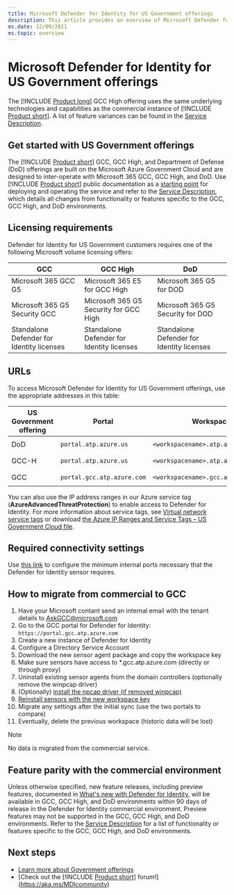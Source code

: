 ```yaml
---
title: Microsoft Defender for Identity for US Government offerings
description: This article provides an overview of Microsoft Defender for Identity's US Government offerings.
ms.date: 12/09/2021
ms.topic: overview
---
```


# Microsoft Defender for Identity for US Government offerings

The [!INCLUDE [Product long](includes/product-long.md)] GCC High offering uses the same underlying technologies and capabilities as the commercial instance of [!INCLUDE [Product short](includes/product-short.md)]. A list of feature variances can be found in the [Service Description](/enterprise-mobility-security/solutions/ems-azure-atp-govt-service-description).

## Get started with US Government offerings

The [!INCLUDE [Product short](includes/product-short.md)] GCC, GCC High, and Department of Defense (DoD) offerings are built on the Microsoft Azure Government Cloud and are designed to inter-operate with Microsoft 365 GCC, GCC High, and DoD. Use [!INCLUDE [Product short](includes/product-short.md)] public documentation as a [starting point](install-step1.md) for deploying and operating the service and refer to the [Service Description](/enterprise-mobility-security/solutions/ems-mdi-govt-service-description), which details all changes from functionality or features specific to the GCC, GCC High, and DoD environments.

## Licensing requirements

Defender for Identity for US Government customers requires one of the following Microsoft volume licensing offers:

| **GCC**                                   | **GCC High**                              | **DoD**                                   |
| ----------------------------------------- | ----------------------------------------- | ----------------------------------------- |
| Microsoft 365 GCC G5                      | Microsoft 365 E5 for GCC High             | Microsoft 365 G5 for DOD                  |
| Microsoft 365 G5 Security GCC             | Microsoft 365 G5 Security for GCC High    | Microsoft 365 G5 Security for DOD         |
| Standalone Defender for Identity licenses | Standalone Defender for Identity licenses | Standalone Defender for Identity licenses |

## URLs

To access Microsoft Defender for Identity for US Government offerings, use the appropriate addresses in this table:

|US Government offering  |Portal  |Workspace |Agent endpoint  |
|---------|---------|---------|---------|
|DoD    |   `portal.atp.azure.us`      | `<workspacename>.atp.azure.us` |  `<your-instance-name>sensorapi.atp.azure.us`       |
|GCC-H   |  `portal.atp.azure.us`       | `<workspacename>.atp.azure.us`    |  `<your-instance-name>sensorapi.atp.azure.us`       |
|GCC     |     `portal.gcc.atp.azure.com`    | `<workspacename>.gcc.atp.azure.com` |     `<your-instance-name>sensorapi.gcc.atp.azure.com`    |

You can also use the IP address ranges in our Azure service tag (**AzureAdvancedThreatProtection**) to enable access to Defender for Identity. For more information about service tags, see [Virtual network service tags](/azure/virtual-network/service-tags-overview) or download [the Azure IP Ranges and Service Tags – US Government Cloud file](https://www.microsoft.com/download/details.aspx?id=57063).

## Required connectivity settings

Use [this link](prerequisites.md#ports) to configure the minimum internal ports necessary that the Defender for Identity sensor requires.

## How to migrate from commercial to GCC

1. Have your Microsoft contant send an internal email with the tenant details to [AskGCC@microsoft.com](mailto:AskGCC@microsoft.com)
2. Go to the GCC portal for Defender for Identity: `https://portal.gcc.atp.azure.com`
3. Create a new instance of Defender for Identity
4. Configure a Directory Service Account
5. Download the new sensor agent package and copy the workspace key
6. Make sure sensors have access to *.gcc.atp.azure.com (directly or through proxy)
7. Uninstall existing sensor agents from the domain controllers (optionally remove the winpcap driver)
8. (Optionally) [install the npcap driver (if removed winpcap)](technical-faq.yml#how-do-i-download-and-install-the-npcap-driver)
9. [Reinstall sensors with the new workspace key](install-step4#install-the-sensor)
10. Migrate any settings after the initial sync (use the two portals to compare)
11. Eventually, delete the previous workspace (historic data will be lost)

>[!NOTE]
> No data is migrated from the commercial service.

## Feature parity with the commercial environment

Unless otherwise specified, new feature releases, including preview features, documented in [What's new with Defender for Identity](whats-new.md), will be available in GCC, GCC High, and DoD environments within 90 days of release in the Defender for Identity commercial environment. Preview features may not be supported in the GCC, GCC High, and DoD environments. Refer to the [Service Description](/enterprise-mobility-security/solutions/ems-mdi-govt-service-description) for a list of functionality or features specific to the GCC, GCC High, and DoD environments.

## Next steps

- [Learn more about Government offerings](/enterprise-mobility-security/solutions/ems-azure-atp-govt-service-description)
- [Check out the [!INCLUDE [Product short](includes/product-short.md)] forum!](<https://aka.ms/MDIcommunity>)
